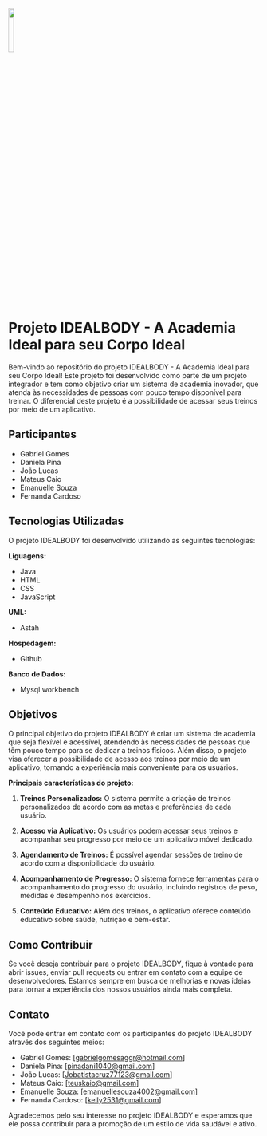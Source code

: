 <img width="15%" src="03 Código-fonte/WebContent/imagensib/logoibofc.png">

# Projeto IDEALBODY - A Academia Ideal para seu Corpo Ideal

Bem-vindo ao repositório do projeto IDEALBODY - A Academia Ideal para seu Corpo Ideal! Este projeto foi desenvolvido como parte de um projeto integrador e tem como objetivo criar um sistema de academia inovador, que atenda às necessidades de pessoas com pouco tempo disponível para treinar. O diferencial deste projeto é a possibilidade de acessar seus treinos por meio de um aplicativo.

## Participantes
- Gabriel Gomes
- Daniela Pina
- João Lucas
- Mateus Caio
- Emanuelle Souza
- Fernanda Cardoso

## Tecnologias Utilizadas
O projeto IDEALBODY foi desenvolvido utilizando as seguintes tecnologias:

  **Liguagens:**
  - Java
  - HTML
  - CSS
  - JavaScript

  **UML:**
  - Astah
  
  **Hospedagem:**
  - Github
  
  **Banco de Dados:**
  - Mysql workbench
  
## Objetivos
O principal objetivo do projeto IDEALBODY é criar um sistema de academia que seja flexível e acessível, atendendo às necessidades de pessoas que têm pouco tempo para se dedicar a treinos físicos. Além disso, o projeto visa oferecer a possibilidade de acesso aos treinos por meio de um aplicativo, tornando a experiência mais conveniente para os usuários.

**Principais características do projeto:**

1. **Treinos Personalizados:** O sistema permite a criação de treinos personalizados de acordo com as metas e preferências de cada usuário.

2. **Acesso via Aplicativo:** Os usuários podem acessar seus treinos e acompanhar seu progresso por meio de um aplicativo móvel dedicado.

3. **Agendamento de Treinos:** É possível agendar sessões de treino de acordo com a disponibilidade do usuário.

4. **Acompanhamento de Progresso:** O sistema fornece ferramentas para o acompanhamento do progresso do usuário, incluindo registros de peso, medidas e desempenho nos exercícios.

5. **Conteúdo Educativo:** Além dos treinos, o aplicativo oferece conteúdo educativo sobre saúde, nutrição e bem-estar.

## Como Contribuir
Se você deseja contribuir para o projeto IDEALBODY, fique à vontade para abrir issues, enviar pull requests ou entrar em contato com a equipe de desenvolvedores. Estamos sempre em busca de melhorias e novas ideias para tornar a experiência dos nossos usuários ainda mais completa.

## Contato
Você pode entrar em contato com os participantes do projeto IDEALBODY através dos seguintes meios:

- Gabriel Gomes: [gabrielgomesaggr@hotmail.com]
- Daniela Pina: [pinadani1040@gmail.com]
- João Lucas: [Jobatistacruz77123@gmail.com]
- Mateus Caio: [teuskaio@gmail.com]
- Emanuelle Souza: [emanuellesouza4002@gmail.com]
- Fernanda Cardoso: [kelly2531@gmail.com]

Agradecemos pelo seu interesse no projeto IDEALBODY e esperamos que ele possa contribuir para a promoção de um estilo de vida saudável e ativo.


